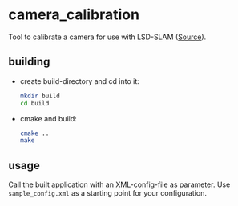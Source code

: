 # camera_calibration
Tool to calibrate a camera for use with LSD-SLAM ([Source](http://docs.opencv.org/2.4/doc/tutorials/calib3d/camera_calibration/camera_calibration.html)).

## building
- create build-directory and cd into it:
  ``` bash
  mkdir build
  cd build
  ```

- cmake and build:
  ``` bash
  cmake ..
  make
  ```

## usage
Call the built application with an XML-config-file as parameter.
Use `sample_config.xml` as a starting point for your configuration.
